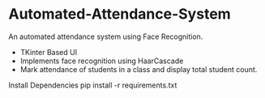 # Automated-Attendance-System
An automated attendance system using Face Recognition.

- TKinter Based UI
- Implements face recognition using HaarCascade
- Mark attendance of students in a class and display total student count.

Install Dependencies
pip install -r requirements.txt

